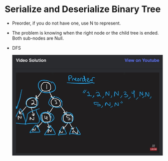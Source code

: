 # Serialize and Deserialize Binary Tree

- Preorder, if you do not have one, use N to represent.

- The problem is knowing when the right node or the child tree is ended. Both sub-nodes are Null.

- DFS

  ![Image1](https://github.com/CarmenDou/Leetcode/blob/master/297/Image1.jpg )